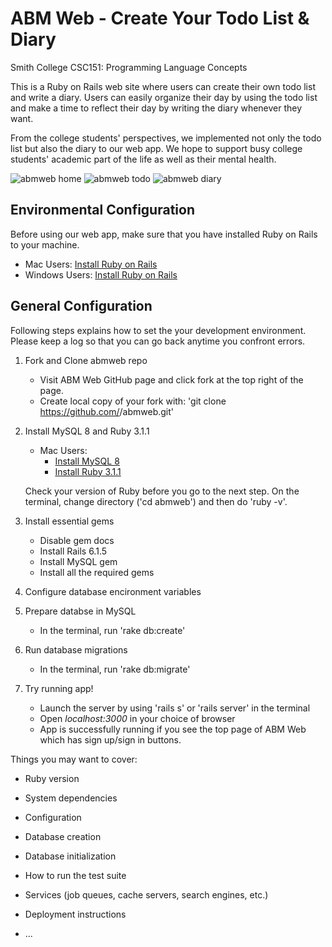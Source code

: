 # ABM Web - Create Your Todo List & Diary

Smith College CSC151: Programming Language Concepts

This is a Ruby on Rails web site where users can create their own todo list and write a diary. Users can easily organize their day by using the todo list and make a time to reflect their day by writing the diary whenever they want. 

From the college students' perspectives, we implemented not only the todo list but also the diary to our web app. We hope to support busy college students' academic part of the life as well as their mental health. 

![abmweb home](app/assets/images/top-page.png)
![abmweb todo](app/assets/images/todo-page.png)
![abmweb diary](app/assets/images/diary-page.png)

## Environmental Configuration
Before using our web app, make sure that you have installed Ruby on Rails to your machine. 

* Mac Users: [Install Ruby on Rails](https://mac.install.guide/rubyonrails/index.html)
* Windows Users: [Install Ruby on Rails](https://gorails.com/setup/windows/10)

## General Configuration
Following steps explains how to set the your development environment. Please keep a log so that you can go back anytime you confront errors. 

1. Fork and Clone abmweb repo
    - Visit ABM Web GitHub page and click fork at the top right of the page. 
    - Create local copy of your fork with: 'git clone https://github.com/<username>/abmweb.git'

2. Install MySQL 8 and Ruby 3.1.1 
    - Mac Users: 
        * [Install MySQL 8](https://dev.mysql.com/downloads/mysql)
        * [Install Ruby 3.1.1](https://mac.install.guide/ruby/index.html)

    Check your version of Ruby before you go to the next step. On the terminal, change directory ('cd abmweb') and then do 'ruby -v'. 

3. Install essential gems
    - Disable gem docs
    - Install Rails 6.1.5 
    - Install MySQL gem
    - Install all the required gems

4. Configure database encironment variables

5. Prepare databse in MySQL
    - In the terminal, run 'rake db:create'

6. Run database migrations
    - In the terminal, run 'rake db:migrate'

7. Try running app!
    - Launch the server by using 'rails s' or 'rails server' in the terminal
    - Open *localhost:3000* in your choice of browser
    - App is successfully running if you see the top page of ABM Web which has sign up/sign in buttons. 


Things you may want to cover:

* Ruby version

* System dependencies

* Configuration

* Database creation

* Database initialization

* How to run the test suite

* Services (job queues, cache servers, search engines, etc.)

* Deployment instructions

* ...
